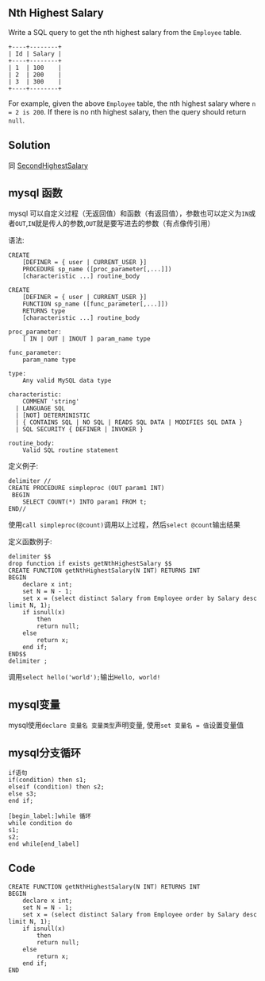 ## Nth Highest Salary

Write a SQL query to get the nth highest salary from the `Employee` table.
```
+----+--------+
| Id | Salary |
+----+--------+
| 1  | 100    |
| 2  | 200    |
| 3  | 300    |
+----+--------+
```
For example, given the above `Employee` table, the nth highest salary where `n = 2 is 200`. If there is no nth highest salary, then the query should return `null`.

## Solution

同 [SecondHighestSalary](../SecondHighestSalary)

## mysql 函数

mysql 可以自定义过程（无返回值）和函数（有返回值），参数也可以定义为`IN`或者`OUT`,`IN`就是传人的参数,`OUT`就是要写进去的参数（有点像传引用）

语法:
```mysql
CREATE
    [DEFINER = { user | CURRENT_USER }]
    PROCEDURE sp_name ([proc_parameter[,...]])
    [characteristic ...] routine_body

CREATE
    [DEFINER = { user | CURRENT_USER }]
    FUNCTION sp_name ([func_parameter[,...]])
    RETURNS type
    [characteristic ...] routine_body

proc_parameter:
    [ IN | OUT | INOUT ] param_name type

func_parameter:
    param_name type

type:
    Any valid MySQL data type

characteristic:
    COMMENT 'string'
  | LANGUAGE SQL
  | [NOT] DETERMINISTIC
  | { CONTAINS SQL | NO SQL | READS SQL DATA | MODIFIES SQL DATA }
  | SQL SECURITY { DEFINER | INVOKER }

routine_body:
    Valid SQL routine statement
```
定义例子:
```mysql
delimiter //
CREATE PROCEDURE simpleproc (OUT param1 INT)
 BEGIN
	SELECT COUNT(*) INTO param1 FROM t;
END//
```
使用`call simpleproc(@count)`调用以上过程，然后`select @count`输出结果

定义函数例子:

```mysql
delimiter $$
drop function if exists getNthHighestSalary $$
CREATE FUNCTION getNthHighestSalary(N INT) RETURNS INT
BEGIN
	declare x int;
	set N = N - 1;
	set x = (select distinct Salary from Employee order by Salary desc limit N, 1);
	if isnull(x)
		then
		return null;
	else
		return x;
	end if;
END$$
delimiter ;
```
调用`select hello('world');`输出`Hello, world!`

## mysql变量

mysql使用`declare 变量名 变量类型`声明变量, 使用`set 变量名 = 值`设置变量值

## mysql分支循环

```
if语句
if(condition) then s1;
elseif (condition) then s2;
else s3;
end if;

[begin_label:]while 循环
while condition do
s1;
s2;
end while[end_label]
```

## Code
```mysql
CREATE FUNCTION getNthHighestSalary(N INT) RETURNS INT
BEGIN
	declare x int;
	set N = N - 1;
	set x = (select distinct Salary from Employee order by Salary desc limit N, 1);
	if isnull(x)
		then
		return null;
	else
		return x;
	end if;
END
```
